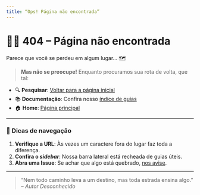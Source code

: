 ```yaml
---
title: “Ops! Página não encontrada”
---
```


# 🕵️‍♂️ 404 – Página não encontrada

Parece que você se perdeu em algum lugar… 🗺️

> **Mas não se preocupe!** Enquanto procuramos sua rota de volta, que tal:

- 🔍 **Pesquisar**: [Voltar para a página inicial](/)  
- 📚 **Documentação**: Confira nosso [índice de guias](docs/guia-de-instalacao-do-docker-na-vm.md)  
- 🏠 **Home**: [Página principal](/)

---

### 🚀 Dicas de navegação

1. **Verifique a URL**: Às vezes um caractere fora do lugar faz toda a diferença.  
2. **Confira o _sidebar_**: Nossa barra lateral está recheada de guias úteis.  
3. **Abra uma Issue**: Se achar que algo está quebrado, [nos avise](https://github.com/pravtz/guide/issues).

---

> “Nem todo caminho leva a um destino, mas toda estrada ensina algo.” – *Autor Desconhecido*  
